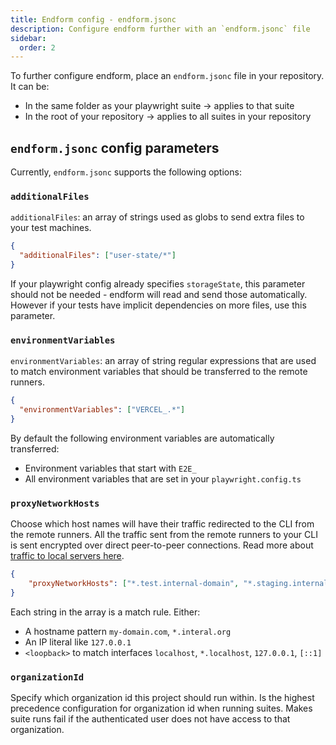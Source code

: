 ```yaml
---
title: Endform config - endform.jsonc
description: Configure endform further with an `endform.jsonc` file
sidebar:
  order: 2
---
```


To further configure endform, place an `endform.jsonc` file in your repository. It can be:

- In the same folder as your playwright suite -> applies to that suite
- In the root of your repository -> applies to all suites in your repository

## `endform.jsonc` config parameters

Currently, `endform.jsonc` supports the following options:

### `additionalFiles`

`additionalFiles`: an array of strings used as globs to send extra files to your test machines.

```json
{
  "additionalFiles": ["user-state/*"]
}
```

If your playwright config already specifies `storageState`, this parameter should not be needed - endform will read and send those automatically.
However if your tests have implicit dependencies on more files, use this parameter.

### `environmentVariables`

`environmentVariables`: an array of string regular expressions that are used to match environment variables that should be transferred to the remote runners.

```json
{
  "environmentVariables": ["VERCEL_.*"]
}
```

By default the following environment variables are automatically transferred:

- Environment variables that start with `E2E_`
- All environment variables that are set in your `playwright.config.ts`

### `proxyNetworkHosts`

Choose which host names will have their traffic redirected to the CLI from the remote runners.
All the traffic sent from the remote runners to your CLI is sent encrypted over direct peer-to-peer connections. Read more about [traffic to local servers here](/docs/guides/proxy-via-local).

```json
{
    "proxyNetworkHosts": ["*.test.internal-domain", "*.staging.internal-domain", "<loopback>"]
}
```

Each string in the array is a match rule. Either:

- A hostname pattern `my-domain.com`, `*.interal.org`
- An IP literal like `127.0.0.1`
- `<loopback>` to match interfaces `localhost`, `*.localhost`, `127.0.0.1`, `[::1]`


### `organizationId`

Specify which organization id this project should run within. Is the highest precedence configuration for organization id when running suites. Makes suite runs fail if the authenticated user does not have access to that organization.
